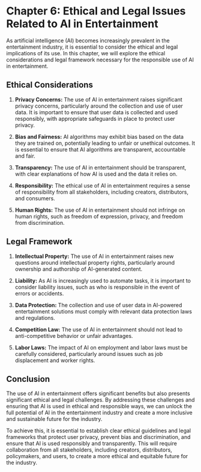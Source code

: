 Chapter 6: Ethical and Legal Issues Related to AI in Entertainment
==================================================================

As artificial intelligence (AI) becomes increasingly prevalent in the entertainment industry, it is essential to consider the ethical and legal implications of its use. In this chapter, we will explore the ethical considerations and legal framework necessary for the responsible use of AI in entertainment.

Ethical Considerations
----------------------

1. **Privacy Concerns:** The use of AI in entertainment raises significant privacy concerns, particularly around the collection and use of user data. It is important to ensure that user data is collected and used responsibly, with appropriate safeguards in place to protect user privacy.

2. **Bias and Fairness:** AI algorithms may exhibit bias based on the data they are trained on, potentially leading to unfair or unethical outcomes. It is essential to ensure that AI algorithms are transparent, accountable and fair.

3. **Transparency:** The use of AI in entertainment should be transparent, with clear explanations of how AI is used and the data it relies on.

4. **Responsibility:** The ethical use of AI in entertainment requires a sense of responsibility from all stakeholders, including creators, distributors, and consumers.

5. **Human Rights:** The use of AI in entertainment should not infringe on human rights, such as freedom of expression, privacy, and freedom from discrimination.

Legal Framework
---------------

1. **Intellectual Property:** The use of AI in entertainment raises new questions around intellectual property rights, particularly around ownership and authorship of AI-generated content.

2. **Liability:** As AI is increasingly used to automate tasks, it is important to consider liability issues, such as who is responsible in the event of errors or accidents.

3. **Data Protection:** The collection and use of user data in AI-powered entertainment solutions must comply with relevant data protection laws and regulations.

4. **Competition Law:** The use of AI in entertainment should not lead to anti-competitive behavior or unfair advantages.

5. **Labor Laws:** The impact of AI on employment and labor laws must be carefully considered, particularly around issues such as job displacement and worker rights.

Conclusion
----------

The use of AI in entertainment offers significant benefits but also presents significant ethical and legal challenges. By addressing these challenges and ensuring that AI is used in ethical and responsible ways, we can unlock the full potential of AI in the entertainment industry and create a more inclusive and sustainable future for the industry.

To achieve this, it is essential to establish clear ethical guidelines and legal frameworks that protect user privacy, prevent bias and discrimination, and ensure that AI is used responsibly and transparently. This will require collaboration from all stakeholders, including creators, distributors, policymakers, and users, to create a more ethical and equitable future for the industry.
